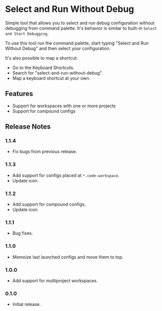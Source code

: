 # Select and Run Without Debug

Simple tool that allows you to select and run debug configuration without debugging from command palette. It's
behavior is similar to built-in `Select and Start Debugging`.

To use this tool run the command palette, start typing "Select and Run Without Debug" and then select your
configuration.

It's also possible to map a shortcut:

- Go to the Keyboard Shortcuts.
- Search for "select-and-run-without-debug".
- Map a keyboard shortcut at your own.

## Features

- Support for workspaces with one or more projects
- Support for compound configs

## Release Notes

### 1.1.4
- Fix bugs from previous release.

### 1.1.3
- Add support for configs placed at ``*.code-workspace``.
- Update icon.

### 1.1.2
- Add support for compound configs.
- Update icon.

### 1.1.1
- Bug fixes.

### 1.1.0
- Memoize last launched configs and move them to top.

### 1.0.0
- Add support for multiproject workspaces.

### 0.1.0
- Initial release.
